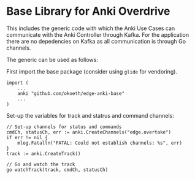 # Base Library for Anki Overdrive
This includes the generic code with which the Anki Use Cases can communicate
with the Anki Controller through Kafka. For the application there are no
depedencies on Kafka as all communication is through Go channels.

The generic can be used as follows:

First import the base package (consider using `glide` for vendoring).
```
import (
	...
	anki "github.com/okoeth/edge-anki-base"
	...
)
```

Set-up the variables for track and statrus and command channels:
```
// Set-up channels for status and commands
cmdCh, statusCh, err := anki.CreateChannels("edge.overtake")
if err != nil {
	mlog.Fatalln("FATAL: Could not establish channels: %s", err)
}
track := anki.CreateTrack()

// Go and watch the track
go watchTrack(track, cmdCh, statusCh)
```

